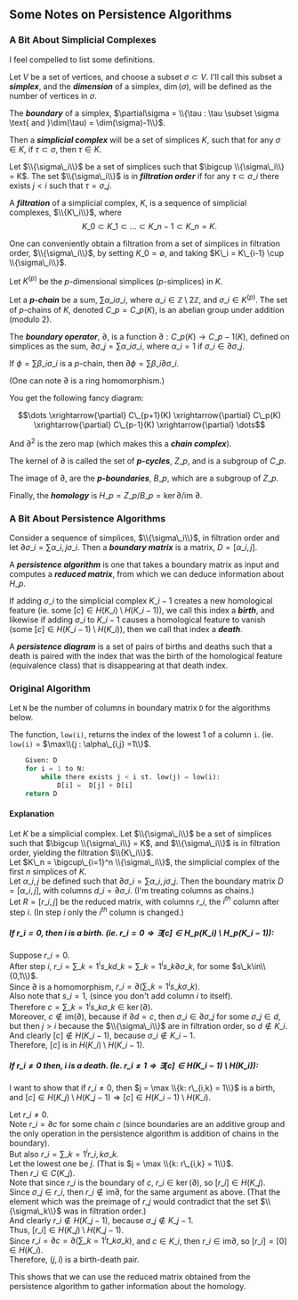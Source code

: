 ## Some Notes on Persistence Algorithms

### A Bit About Simplicial Complexes

I feel compelled to list some definitions.

Let $V$ be a set of vertices, and choose a subset $\sigma \subset V$. I'll call this subset a ***simplex***, and the ***dimension*** of a simplex, $\dim(\sigma)$, will be defined as the number of vertices in $\sigma$.

The ***boundary*** of a simplex, $\partial\sigma = \\{\tau : \tau \subset \sigma \text{ and }\dim(\tau) = \dim(\sigma)-1\\}$.

Then a ***simplicial complex*** will be a set of simplices $K$, such that for any $\sigma \in K$, if $\tau \subset \sigma,$ then $\tau \in K$.

Let $\\{\sigma\_i\\}$ be a set of simplices such that $\bigcup \\{\sigma\_i\\} = K$. The set $\\{\sigma\_i\\}$ is in ***filtration order*** if for any $\tau \subset \sigma\_i$ there exists $j < i$ such that $\tau = \sigma\_j$.

A ***filtration*** of a simplicial complex, $K$, is a sequence of simplicial complexes, $\\{K\_i\\}$, where $$K\_0 \subset K\_1 \subset \dots \subset K\_{n-1} \subset K\_n = K.$$

One can conveniently obtain a filtration from a set of simplices in filtration order, $\\{\sigma\_i\\}$, by setting $K\_0 = \emptyset$, and taking $K\_i = K\_{i-1} \cup \\{\sigma\_i\\}$.

Let $K^{(p)}$ be the $p$-dimensional simplices ($p$-simplices) in $K$.

<!--
Let a ***$p$-chain*** be a function, $\phi:K\_p\rightarrow \mathbb{Z}/2\mathbb{Z}$. The set of $p$-chains of $K$, denoted $C\_p(K)$, is an abelian group under addition. You can think of $p$-chains as subsets of $K\_p$, so I'm going to treat chains as sets of simplices (which would make the group operation symmetric difference). For example, let $\phi\_i$ be 1 on $\sigma\_i$ and 0 everywhere else, then I'll say $\phi\_i = \\{\sigma\_i\\}$. Then for any $i \neq j$, $(\phi\_i + \phi\_j) = \\{\sigma\_i, \sigma\_j\\}$.
-->

Let a ***$p$-chain*** be a sum, $\sum \alpha\_i \sigma\_i$, where $\alpha\_i \in \mathbb{Z}\setminus 2 \mathbb{Z}$, and $\sigma\_i \in K^{(p)}$. The set of $p$-chains of $K$, denoted $C\_p = C\_p(K)$, is an abelian group under addition (modulo 2).

The ***boundary operator***, $\partial$, is a function $\partial:C\_p(K) \rightarrow C\_{p-1}(K)$,
defined on simplices as the sum, $\partial \sigma\_j = \sum \alpha\_i \sigma\_i$, where $\alpha\_i = 1$ if $\sigma\_i \in \partial \sigma\_j$.

If $\phi = \sum \beta\_i \sigma\_i$ is a $p$-chain, then $\partial \phi = \sum \beta\_i \partial\sigma\_i$. 

(One can note $\partial$ is a ring homomorphism.)

<!--
Formally, that is, if $(\partial\phi)(\tau) = 1$ then there exists some $\sigma \supset \tau$ for which $\phi(\sigma) = 1$ and there are an odd number of such simplices. If there is an even number then $(\partial\phi)(\tau) = 0$.\
But, I will just say $\tau \in \partial \phi$ or $\tau \not\in \partial\phi$.
-->

You get the following fancy diagram: 

$$\dots \xrightarrow{\partial} C\_{p+1}(K) \xrightarrow{\partial} C\_p(K) \xrightarrow{\partial} C\_{p-1}(K) \xrightarrow{\partial} \dots$$

And $\partial^2$ is the zero map (which makes this a ***chain complex***).

The kernel of $\partial$ is called the set of ***$p$-cycles***, $Z\_p$, and is a subgroup of $C\_p$.

The image of $\partial$, are the ***$p$-boundaries***, $B\_p$, which are a subgroup of $Z\_p$. 

Finally, the ***homology*** is $H\_p = Z\_p/B\_p = \ker\partial/\text{im }\partial$.

### A Bit About Persistence Algorithms

Consider a sequence of simplices, $\\{\sigma\_i\\}$, in filtration order and let $\partial\sigma\_i = \sum \alpha\_{i,j}\sigma\_i$. Then a ***boundary matrix*** is a matrix, $D = [\alpha\_{i,j}]$.

A ***persistence algorithm*** is one that takes a boundary matrix as input and computes a ***reduced matrix***, from which we can deduce information about $H\_p$.

If adding $\sigma\_i$ to the simplicial complex $K\_{i-1}$ creates a new homological feature (ie. some $[c] \in H(K\_i)\setminus H(K\_{i-1})$), we call this index a ***birth***, and likewise if adding $\sigma\_i$ to $K\_{i-1}$ causes a homological feature to vanish (some $[c] \in H(K\_{i-1})\setminus H(K\_i)$), then we call that index a ***death***.

A ***persistence diagram*** is a set of pairs of births and deaths such that a death is paired with the index that was the birth of the homological feature (equivalence class) that is disappearing at that death index.

### Original Algorithm

Let `N` be the number of columns in boundary matrix `D` for the algorithms below.

The function, `low(i)`, returns the index of the lowest 1 of a column `i`. (ie. `low(i)` = $\max\\{j : \alpha\_{i,j} =1\\}$.

<!--
`dgm` will be a dictionary of birth-death pairs, with the key being the birth and value being the death.
-->


```python
	Given: D
	for i = 1 to N:
		while there exists j < i st. low(j) = low(i):
			D[i] =  D[j] + D[i]
	return D
```

#### Explanation

Let $K$ be a simplicial complex.
Let $\\{\sigma\_i\\}$ be a set of simplices such that $\bigcup \\{\sigma\_i\\} = K$, and $\\{\sigma\_i\\}$ is in filtration order, yielding the filtration $\\{K\_i\\}$. 
\
Let $K\_n = \bigcup\_{i=1}^n \\{\sigma\_i\\}$, the simplicial complex of the first $n$ simplices of $K$.
\
Let $\alpha\_{i,j}$ be defined such that $\partial \sigma\_i = \sum \alpha\_{i,j} \sigma\_j$. Then the boundary matrix $D = [\alpha\_{i,j}]$, with columns $d\_i = \partial \sigma\_i$. (I'm treating columns as chains.)
\
Let $R = [r\_{i,j}]$ be the reduced matrix, with columns $r\_i$, the $i^{th}$ column after step $i$. (In step $i$ only the $i^{th}$ column is changed.)

##### If $r\_i=0$, then $i$ is a birth. (ie. $r\_i = 0 \Rightarrow \exists [c] \in H\_{p}(K\_i)\setminus H\_{p}(K\_{i-1})$):
Suppose $r\_i = 0$.
\
After step $i$, $r\_i = \sum\_{k=1}^i s\_{k} d\_k = \sum\_{k=1}^i s\_{k}\partial\sigma\_k$, for some $s\_k\in\\{0,1\\}$.
\
Since $\partial$ is a homomorphism, $r\_i = \partial(\sum\_{k=1}^i s\_k\sigma\_k)$.
\
Also note that $s\_i=1$, (since you don't add column $i$ to itself).
\
Therefore $c = \sum\_{k=1}^i s\_k\sigma\_k \in \ker(\partial)$.
\
Moreover, $c \not \in \text{im}(\partial)$, because if $\partial d = c$, then $\sigma\_i \in \partial \sigma\_j$ for some $\sigma\_j \in d$, but then $j > i$ because the $\\{\sigma\_i\\}$ are in filtration order, so $d \not\in K\_i$.
\
And clearly $[c] \not\in H(K\_{i-1})$, because $\sigma\_i \not\in K\_{i-1}$.
\
Therefore, $[c]$ is in $H(K\_i)\setminus H(K\_{i-1})$.

##### If $r\_i\neq 0$ then, $i$ is a death. (Ie. $r\_i \neq 1 \Rightarrow \exists [c] \in H(K\_{i-1}) \setminus H(K\_i)$):

I want to show that if $r\_i \neq 0$, then $j = \max \\{k: r\_{i,k} = 1\\}$ is a birth, and $[c] \in H(K\_j)\setminus H(K\_{j-1}) \Rightarrow [c] \in H(K\_{i-1}) \setminus H(K\_i)$.

Let $r\_i \neq 0$.
\
Note $r\_i = \partial c$ for some chain $c$ (since boundaries are an additive group and the only operation in the persistence algorithm is addition of chains in the boundary).
\
But also $r\_i = \sum\_{k=1}^i r\_{i,k} \sigma\_k$.
\
Let the lowest one be $j$. (That is $j = \max \\{k: r\_{i,k} = 1\\}$.
\
Then $r\_i \in C(K\_j)$.
\
Note that since $r\_i$ is the boundary of $c$, $r\_i \in \ker(\partial)$, so $[r\_i] \in H(K\_j)$.
\
Since $\sigma\_j \in r\_i$, then $r\_i \not\in \text{im}\partial$, for the same argument as above. (That the element which was the preimage of $r\_j$ would contradict that the set $\\{\sigma\_k\\}$ was in filtration order.)
\
And clearly $r\_i \not\in H(K\_{j-1})$, because $\sigma\_j \not\in K\_{j-1}$.
\
Thus, $[r\_i] \in H(K\_j) \setminus H(K\_{j-1})$.
\
Since $r\_i = \partial c = \partial(\sum\_{k=1}^i t\_k \sigma\_k)$, and $c \in K\_i$, then $r\_i \in \text{im}\partial$, so $[r\_i] = [0] \in H(K\_i)$.
\
Therefore, $(j,i)$ is a birth-death pair.

This shows that we can use the reduced matrix obtained from the persistence algorithm to gather information about the homology.

